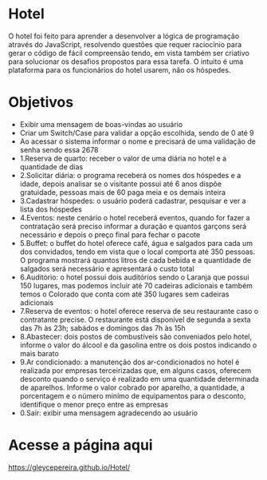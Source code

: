 # Hotel
O hotel foi feito para aprender a desenvolver a lógica de programação através do JavaScript, resolvendo questões que requer raciocínio para gerar o código de fácil compreensão tendo, em vista também ser criativo para solucionar os desafios propostos para essa tarefa. O intuito é uma plataforma para os funcionários do hotel usarem, não os hóspedes.

# Objetivos
- Exibir uma mensagem de boas-vindas ao usuário
- Criar um Switch/Case para validar a opção escolhida, sendo de 0 até 9
- Ao acessar o sistema informar o nome e precisará de uma validação de senha sendo essa 2678
- 1.Reserva de quarto: receber o valor de uma diária no hotel e a quantidade de dias
- 2.Solicitar diária: o programa receberá os nomes dos hóspedes e a idade, depois analisar se o visitante possui até 6 anos dispõe gratuidade, pessoas mais de 60 paga meia e os demais inteira
- 3.Cadastrar hóspedes: o usuário poderá cadastrar, pesquisar e ver a lista dos hóspedes
- 4.Eventos: neste cenário o hotel receberá eventos, quando for fazer a contratação será preciso informar a duração e quantos garçons será necessário e depois o preço final para fechar o pacote
- 5.Buffet: o buffet do hotel oferece café, água e salgados para cada um dos convidados, tendo em vista que o local comporta até 350 pessoas. O programa mostrará quantos litros de cada bebida e a quantidade de salgados será necessário e apresentará o custo total
- 6.Auditório: o hotel possui dois auditórios sendo o Laranja que possui 150 lugares, mas podemos incluir até 70 cadeiras adicionais e também temos o Colorado que conta com até 350 lugares sem cadeiras adicionais
- 7.Reserva de eventos: o hotel oferece reserva de seu restaurante caso o contratante precise. O restaurante está disponível de segunda a sexta das 7h às 23h; sabádos e domingos das 7h às 15h
- 8.Abastecer: dois postos de combustíveis são conveniados pelo hotel, informe o valor do álcool e da gasolina entre os dois postos indicando o mais barato
- 9.Ar condicionado: a manutenção dos ar-condicionados no hotel é realizada por empresas terceirizadas que, em alguns casos, oferecem desconto quando o serviço é realizado em uma quantidade determinada de aparelhos. Informe o valor cobrado por aparelho, a quantidade, a porcentagem e o número minímo de equipamentos para o desconto, identifique o menor preço entre as empresas
- 0.Sair: exibir uma mensagem agradecendo ao usuário

# Acesse a página aqui
https://gleycepereira.github.io/Hotel/
